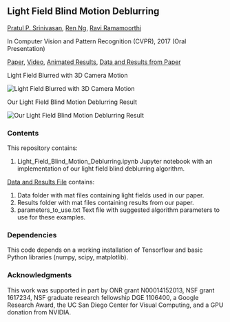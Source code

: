 ## Light Field Blind Motion Deblurring

[Pratul P. Srinivasan](https://people.eecs.berkeley.edu/~pratul/), [Ren Ng](http://www.eecs.berkeley.edu/Faculty/Homepages/yirenng.html/), [Ravi Ramamoorthi](http://cseweb.ucsd.edu/~ravir/)

In Computer Vision and Pattern Recognition (CVPR), 2017 (Oral Presentation)

[Paper](https://people.eecs.berkeley.edu/~pratul/CVPR17_LF_BLIND_MOTION_DEBLURRING.pdf), [Video](https://youtu.be/rtukre-ErmI), [Animated Results](https://people.eecs.berkeley.edu/~pratul/deblur_html/supplementary.html), [Data and Results from Paper](https://people.eecs.berkeley.edu/~pratul/deblur_html/deblur_data_results.zip)

Light Field Blurred with 3D Camera Motion

![Light Field Blurred with 3D Camera Motion](https://people.eecs.berkeley.edu/~pratul/gifs/deblur_blur.gif)

Our Light Field Blind Motion Deblurring Result

![Our Light Field Blind Motion Deblurring Result](https://people.eecs.berkeley.edu/~pratul/gifs/deblur_ours.gif)

### Contents

This repository contains:
1) Light_Field_Blind_Motion_Deblurring.ipynb Jupyter notebook with an implementation of our light field blind deblurring algorithm.

[Data and Results File](https://people.eecs.berkeley.edu/~pratul/deblur_html/deblur_data_results.zip) contains:
1) Data folder with mat files containing light fields used in our paper.
2) Results folder with mat files containing results from our paper.
3) parameters_to_use.txt Text file with suggested algorithm parameters to use for these examples.

### Dependencies

This code depends on a working installation of Tensorflow and basic Python libraries (numpy, scipy, matplotlib).

### Acknowledgments

This work was supported in part by ONR grant N00014152013, NSF grant 1617234, NSF graduate research fellowship DGE 1106400, a Google Research Award, the UC San Diego Center for Visual Computing, and a GPU donation from NVIDIA.
